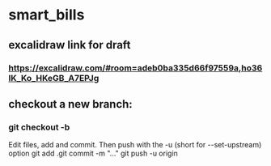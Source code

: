 # smart_bills

## excalidraw link for draft 
### https://excalidraw.com/#room=adeb0ba335d66f97559a,ho36IK_Ko_HKeGB_A7EPJg

## checkout a new branch:
### git checkout -b <branch-name>
  
Edit files, add and commit. Then push with the -u (short for --set-upstream) option
git add .git commit -m "..." git push -u origin <branch-name>
